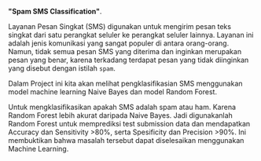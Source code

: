 **"Spam SMS Classification"**.

Layanan Pesan Singkat (SMS) digunakan untuk mengirim pesan teks singkat dari satu perangkat seluler ke perangkat seluler lainnya. 
Layanan ini adalah jenis komunikasi yang sangat populer di antara orang-orang. 
Namun, tidak semua pesan SMS yang diterima dan inginkan merupakan pesan yang benar, karena terkadang terdapat pesan yang tidak diinginkan yang disebut dengan istilah `spam`.

Dalam Project ini kita akan melihat pengklasifikasian SMS menggunakan model machine learning Naive Bayes dan model Random Forest.

Untuk mengklasifikasikan apakah SMS adalah spam atau ham. 
Karena Random Forest lebih akurat daripada Naive Bayes. Jadi digunakanlah Random Forest untuk memprediksi test submission data dan mendapatkan Accuracy dan Sensitivity >80%, serta Spesificity dan Precision >90%. 
Ini membuktikan bahwa masalah tersebut dapat diselesaikan menggunakan Machine Learning.
